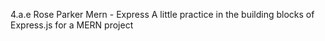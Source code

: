 4.a.e
Rose Parker
Mern - Express
A little practice in the building blocks of Express.js for a MERN project
